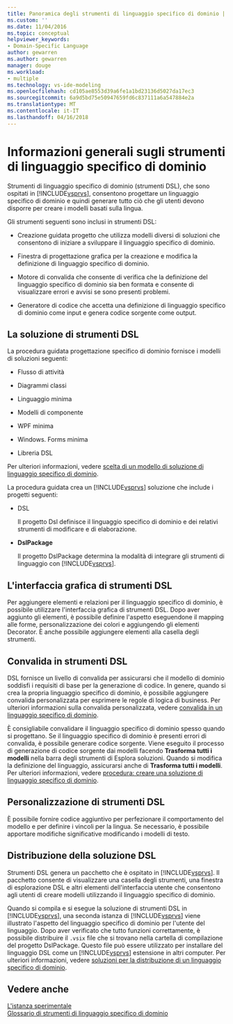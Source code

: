```yaml
---
title: Panoramica degli strumenti di linguaggio specifico di dominio | Documenti Microsoft
ms.custom: ''
ms.date: 11/04/2016
ms.topic: conceptual
helpviewer_keywords:
- Domain-Specific Language
author: gewarren
ms.author: gewarren
manager: douge
ms.workload:
- multiple
ms.technology: vs-ide-modeling
ms.openlocfilehash: cd105ae8553d39a6fe1a1bd23136d5027da17ec3
ms.sourcegitcommit: 6a9d5bd75e50947659fd6c837111a6a547884e2a
ms.translationtype: MT
ms.contentlocale: it-IT
ms.lasthandoff: 04/16/2018
---
```

# <a name="overview-of-domain-specific-language-tools"></a>Informazioni generali sugli strumenti di linguaggio specifico di dominio
Strumenti di linguaggio specifico di dominio (strumenti DSL), che sono ospitati in [!INCLUDE[vsprvs](../code-quality/includes/vsprvs_md.md)], consentono progettare un linguaggio specifico di dominio e quindi generare tutto ciò che gli utenti devono disporre per creare i modelli basati sulla lingua.  
  
 Gli strumenti seguenti sono inclusi in strumenti DSL:  
  
-   Creazione guidata progetto che utilizza modelli diversi di soluzioni che consentono di iniziare a sviluppare il linguaggio specifico di dominio.  
  
-   Finestra di progettazione grafica per la creazione e modifica la definizione di linguaggio specifico di dominio.  
  
-   Motore di convalida che consente di verifica che la definizione del linguaggio specifico di dominio sia ben formata e consente di visualizzare errori e avvisi se sono presenti problemi.  
  
-   Generatore di codice che accetta una definizione di linguaggio specifico di dominio come input e genera codice sorgente come output.  
  
## <a name="the-dsl-tools-solution"></a>La soluzione di strumenti DSL  
 La procedura guidata progettazione specifico di dominio fornisce i modelli di soluzioni seguenti:  
  
-   Flusso di attività  
  
-   Diagrammi classi  
  
-   Linguaggio minima  
  
-   Modelli di componente  
  
-   WPF minima  
  
-   Windows. Forms minima  
  
-   Libreria DSL  
  
 Per ulteriori informazioni, vedere [scelta di un modello di soluzione di linguaggio specifico di dominio](../modeling/choosing-a-domain-specific-language-solution-template.md).  
  
 La procedura guidata crea un [!INCLUDE[vsprvs](../code-quality/includes/vsprvs_md.md)] soluzione che include i progetti seguenti:  
  
-   DSL  
  
     Il progetto Dsl definisce il linguaggio specifico di dominio e dei relativi strumenti di modificare e di elaborazione.  
  
-   **DslPackage**  
  
     Il progetto DslPackage determina la modalità di integrare gli strumenti di linguaggio con [!INCLUDE[vsprvs](../code-quality/includes/vsprvs_md.md)].  
  
## <a name="the-dsl-tools-graphical-interface"></a>L'interfaccia grafica di strumenti DSL  
 Per aggiungere elementi e relazioni per il linguaggio specifico di dominio, è possibile utilizzare l'interfaccia grafica di strumenti DSL. Dopo aver aggiunto gli elementi, è possibile definire l'aspetto eseguendone il mapping alle forme, personalizzazione dei colori e aggiungendo gli elementi Decorator. È anche possibile aggiungere elementi alla casella degli strumenti.  
  
## <a name="validation-in-dsl-tools"></a>Convalida in strumenti DSL  
 DSL fornisce un livello di convalida per assicurarsi che il modello di dominio soddisfi i requisiti di base per la generazione di codice. In genere, quando si crea la propria linguaggio specifico di dominio, è possibile aggiungere convalida personalizzata per esprimere le regole di logica di business. Per ulteriori informazioni sulla convalida personalizzata, vedere [convalida in un linguaggio specifico di dominio](../modeling/validation-in-a-domain-specific-language.md).  
  
 È consigliabile convalidare il linguaggio specifico di dominio spesso quando si progettano. Se il linguaggio specifico di dominio è presenti errori di convalida, è possibile generare codice sorgente. Viene eseguito il processo di generazione di codice sorgente dai modelli facendo **Trasforma tutti i modelli** nella barra degli strumenti di Esplora soluzioni. Quando si modifica la definizione del linguaggio, assicurarsi anche di **Trasforma tutti i modelli**. Per ulteriori informazioni, vedere [procedura: creare una soluzione di linguaggio specifico di dominio](../modeling/how-to-create-a-domain-specific-language-solution.md).  
  
## <a name="customization-of-dsl-tools"></a>Personalizzazione di strumenti DSL  
 È possibile fornire codice aggiuntivo per perfezionare il comportamento del modello e per definire i vincoli per la lingua. Se necessario, è possibile apportare modifiche significative modificando i modelli di testo.  
  
## <a name="distributing-your-dsl-solution"></a>Distribuzione della soluzione DSL  
 Strumenti DSL genera un pacchetto che è ospitato in [!INCLUDE[vsprvs](../code-quality/includes/vsprvs_md.md)]. Il pacchetto consente di visualizzare una casella degli strumenti, una finestra di esplorazione DSL e altri elementi dell'interfaccia utente che consentono agli utenti di creare modelli utilizzando il linguaggio specifico di dominio.  
  
 Quando si compila e si esegue la soluzione di strumenti DSL in [!INCLUDE[vsprvs](../code-quality/includes/vsprvs_md.md)], una seconda istanza di [!INCLUDE[vsprvs](../code-quality/includes/vsprvs_md.md)] viene illustrato l'aspetto del linguaggio specifico di dominio per l'utente del linguaggio. Dopo aver verificato che tutto funzioni correttamente, è possibile distribuire il `.vsix` file che si trovano nella cartella di compilazione del progetto DslPackage. Questo file può essere utilizzato per installare del linguaggio DSL come un [!INCLUDE[vsprvs](../code-quality/includes/vsprvs_md.md)] estensione in altri computer.  Per ulteriori informazioni, vedere [soluzioni per la distribuzione di un linguaggio specifico di dominio](../modeling/deploying-domain-specific-language-solutions.md).  
  
## <a name="see-also"></a>Vedere anche  
 [L'istanza sperimentale](../extensibility/the-experimental-instance.md)   
 [Glossario di strumenti di linguaggio specifico di dominio](http://msdn.microsoft.com/ca5e84cb-a315-465c-be24-76aa3df276aa)